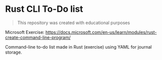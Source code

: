 # Rust CLI To-Do list

> This repository was created with educational purposes

Microsoft Exercise: https://docs.microsoft.com/en-us/learn/modules/rust-create-command-line-program/

Command-line to-do list made in Rust (exercise) using YAML for journal storage.
